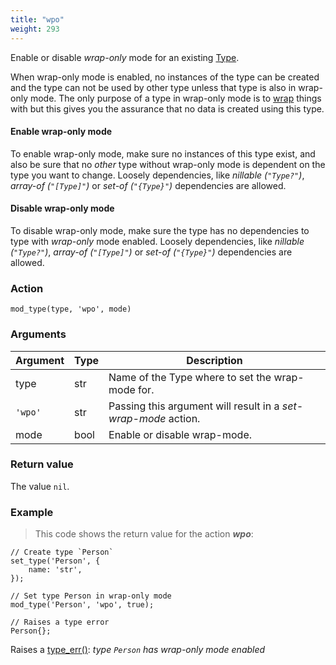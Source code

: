```yaml
---
title: "wpo"
weight: 293
---
```


Enable or disable *wrap-only* mode for an existing [Type](../../../overview/type).

When wrap-only mode is enabled, no instances of the type can be created and the type
can not be used by other type unless that type is also in wrap-only mode. The only purpose of a type in wrap-only mode is to [wrap](../../../data-types/thing/wrap) things with but this gives you the assurance that no data is created using this type.

#### Enable wrap-only mode

To enable wrap-only mode, make sure no instances of this type exist, and also be sure that no *other* type without wrap-only mode is dependent on the type you want to change. Loosely dependencies, like *nillable (`"Type?"`)*, *array-of (`"[Type]"`)* or *set-of (`"{Type}"`)* dependencies are allowed.

#### Disable wrap-only mode

To disable wrap-only mode, make sure the type has no dependencies to type with *wrap-only* mode enabled. Loosely dependencies, like *nillable (`"Type?"`)*, *array-of (`"[Type]"`)* or *set-of (`"{Type}"`)* dependencies are allowed.

### Action

`mod_type(type, 'wpo', mode)`

### Arguments

Argument | Type | Description
-------- | ---- | -----------
type | str | Name of the Type where to set the wrap-mode for.
`'wpo'` | str | Passing this argument will result in a *set-wrap-mode* action.
mode | bool | Enable or disable wrap-mode.

### Return value

The value `nil`.

### Example

> This code shows the return value for the action ***wpo***:

```thingsdb,should_err
// Create type `Person`
set_type('Person', {
    name: 'str',
});

// Set type Person in wrap-only mode
mod_type('Person', 'wpo', true);

// Raises a type error
Person{};
```

Raises a [type_err()](../../../errors/type_err): *type `Person` has wrap-only mode enabled*
